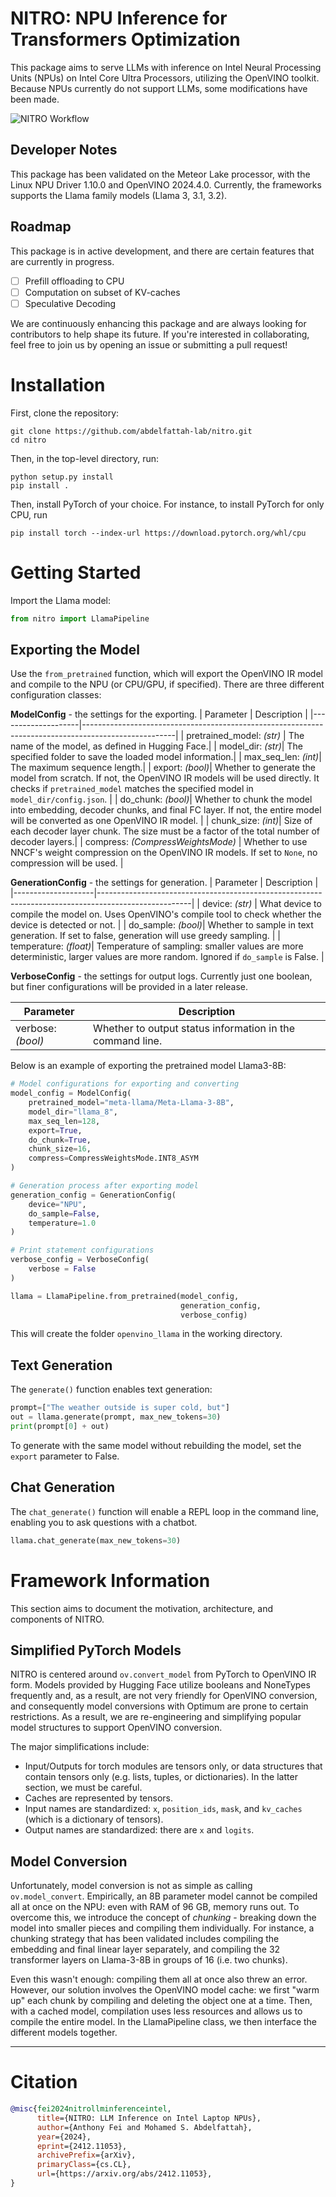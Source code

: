 # NITRO: NPU Inference for Transformers Optimization
This package aims to serve LLMs with inference on Intel Neural Processing Units
(NPUs) on Intel Core Ultra Processors, utilizing the OpenVINO toolkit. Because
NPUs currently do not support LLMs, some modifications have been made.

![NITRO Workflow](assets/readme-diagram.png)

## Developer Notes
This package has been validated on the Meteor Lake processor, with the Linux NPU
Driver 1.10.0 and OpenVINO 2024.4.0. Currently, the frameworks supports the Llama
family models (Llama 3, 3.1, 3.2).

## Roadmap
This package is in active development, and there are certain features that are currently
in progress.

- [ ] Prefill offloading to CPU
- [ ] Computation on subset of KV-caches
- [ ] Speculative Decoding
      
We are continuously enhancing this package and are always looking for contributors to
help shape its future. If you're interested in collaborating, feel free to join us by
opening an issue or submitting a pull request!  

# Installation

First, clone the repository:
```
git clone https://github.com/abdelfattah-lab/nitro.git
cd nitro
```
Then, in the top-level directory, run:
```
python setup.py install
pip install .
```
Then, install PyTorch of your choice. For instance, to install PyTorch for only
CPU, run
```
pip install torch --index-url https://download.pytorch.org/whl/cpu
```
# Getting Started

Import the Llama model:
```python
from nitro import LlamaPipeline
```
## Exporting the Model
Use the `from_pretrained` function, which will export the OpenVINO IR model and compile to the NPU (or CPU/GPU, if specified). There are three different configuration classes:

**ModelConfig** - the settings for the exporting.
| Parameter          | Description                                                                                         |
|--------------------|-----------------------------------------------------------------------------------------------------|
| pretrained_model: *(str)* | The name of the model, as defined in Hugging Face.|
| model_dir: *(str)*| The specified folder to save the loaded model information.|
| max_seq_len: *(int)*| The maximum sequence length.|
| export: *(bool)*| Whether to generate the model from scratch. If not, the OpenVINO IR models will be used directly. It checks if `pretrained_model` matches the specified model in `model_dir/config.json`. |
| do_chunk: *(bool)*| Whether to chunk the model into embedding, decoder chunks, and final FC layer. If not, the entire model will be converted as one OpenVINO IR model.                                                                  |
| chunk_size: *(int)*| Size of each decoder layer chunk. The size must be a factor of the total number of decoder layers.|
| compress: *(CompressWeightsMode)* | Whether to use NNCF's weight compression on the OpenVINO IR models. If set to `None`, no compression will be used. |

**GenerationConfig** - the settings for generation.
| Parameter          | Description                                                                                         |
|--------------------|-----------------------------------------------------------------------------------------------------|
| device: *(str)* | What device to compile the model on. Uses OpenVINO's compile tool to check whether the device is detected or not. |
| do_sample: *(bool)*| Whether to sample in text generation. If set to false, generation will use greedy sampling. |
| temperature: *(float)*| Temperature of sampling: smaller values are more deterministic, larger values are more random. Ignored if `do_sample` is False. |

**VerboseConfig** - the settings for output logs. Currently just one boolean, but finer configurations will be provided in a later release.

| Parameter| Description|
|--------------------|-----------------------------------------------------------------------------------------------------|
| verbose: *(bool)* | Whether to output status information in the command line. |

Below is an example of exporting the pretrained model Llama3-8B:
```python
# Model configurations for exporting and converting
model_config = ModelConfig(
    pretrained_model="meta-llama/Meta-Llama-3-8B",
    model_dir="llama_8",
    max_seq_len=128,
    export=True,
    do_chunk=True,
    chunk_size=16,
    compress=CompressWeightsMode.INT8_ASYM
)

# Generation process after exporting model
generation_config = GenerationConfig(
    device="NPU",
    do_sample=False,
    temperature=1.0
)

# Print statement configurations
verbose_config = VerboseConfig(
    verbose = False
)

llama = LlamaPipeline.from_pretrained(model_config,
                                      generation_config,
                                      verbose_config)
```

This will create the folder `openvino_llama` in the working directory.

## Text Generation
The `generate()` function enables text generation:
```python
prompt=["The weather outside is super cold, but"]
out = llama.generate(prompt, max_new_tokens=30)
print(prompt[0] + out)
```
To generate with the same model without rebuilding the model, set the `export` parameter to False.

## Chat Generation
The `chat_generate()` function will enable a REPL loop in the command line, enabling you to ask questions with a chatbot.
```python
llama.chat_generate(max_new_tokens=30)
```
# Framework Information

This section aims to document the motivation, architecture, and components of NITRO.

## Simplified PyTorch Models
NITRO is centered around `ov.convert_model` from PyTorch to OpenVINO IR form. Models provided by Hugging Face utilize booleans and NoneTypes frequently and, as a result, are not very friendly for OpenVINO conversion, and consequently model conversions with Optimum are prone to certain restrictions. As a result, we are re-engineering and simplifying popular model structures to support OpenVINO conversion.

The major simplifications include:
- Input/Outputs for torch modules are tensors only, or data structures that contain tensors only (e.g. lists, tuples, or dictionaries). In the latter section, we must be careful.
- Caches are represented by tensors.
- Input names are standardized: `x`, `position_ids`, `mask`, and `kv_caches` (which is a dictionary of tensors).
- Output names are standardized: there are `x` and `logits`.

## Model Conversion
Unfortunately, model conversion is not as simple as calling `ov.model_convert`. Empirically, an 8B parameter model cannot be compiled all at once on the NPU: even with RAM of 96 GB, memory runs out. To overcome this, we introduce the concept of *chunking* - breaking down the model into smaller pieces and compiling them individually. For instance, a chunking strategy that has been validated includes compiling the embedding and final linear layer separately, and compiling the 32 transformer layers on Llama-3-8B in groups of 16 (i.e. two chunks).

Even this wasn't enough: compiling them all at once also threw an error. However, our solution involves the OpenVINO model cache: we first "warm up" each chunk by compiling and deleting the object one at a time. Then, with a cached model, compilation uses less resources and allows us to compile the entire model. In the LlamaPipeline class, we then interface the different models together.

---

# Citation
```bibtex
@misc{fei2024nitrollminferenceintel,
      title={NITRO: LLM Inference on Intel Laptop NPUs}, 
      author={Anthony Fei and Mohamed S. Abdelfattah},
      year={2024},
      eprint={2412.11053},
      archivePrefix={arXiv},
      primaryClass={cs.CL},
      url={https://arxiv.org/abs/2412.11053}, 
}
```

